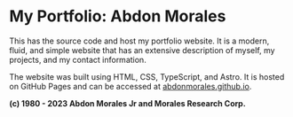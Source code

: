 # My Portfolio: Abdon Morales
This has the source code and host my portfolio website. It is a modern, fluid, and simple website that has an extensive description of myself, my projects, and my contact information.

The website was built using HTML, CSS, TypeScript, and Astro. It is hosted on GitHub Pages and can be accessed at [abdonmorales.github.io](https://abdonmorales.github.io/).

**(c) 1980 - 2023 Abdon Morales Jr and Morales Research Corp.**